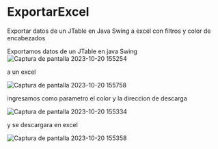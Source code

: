 # ExportarExcel
Exportar datos de un JTable en Java Swing a excel con filtros y color de encabezados

Exportamos datos de un JTable en java Swing
![Captura de pantalla 2023-10-20 155254](https://github.com/Benji379/ExportarExcel/assets/108637204/a5ec8efc-c7d9-4d1a-8404-20334cc9351b)

a un excel

![Captura de pantalla 2023-10-20 155758](https://github.com/Benji379/ExportarExcel/assets/108637204/1ecf6c34-2e34-4b07-a62b-a7cac9a345d2)

ingresamos como parametro el color y la direccion de descarga

![Captura de pantalla 2023-10-20 155334](https://github.com/Benji379/ExportarExcel/assets/108637204/74380b14-5261-4fa1-9104-b6a5a3b33881)

y se descargara en excel

![Captura de pantalla 2023-10-20 155358](https://github.com/Benji379/ExportarExcel/assets/108637204/8c2c5233-2518-44fb-9859-e408227e38d1)
